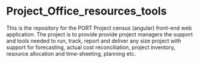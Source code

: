# Project_Office_resources_tools
This is the repository for the PORT Project census (angular) front-end web application. The project is to provide provide project managers the support and tools needed to run, track, report and deliver any size project with support for forecasting, actual cost reconciliation, project inventory, resource allocation and time-sheeting, planning etc.
